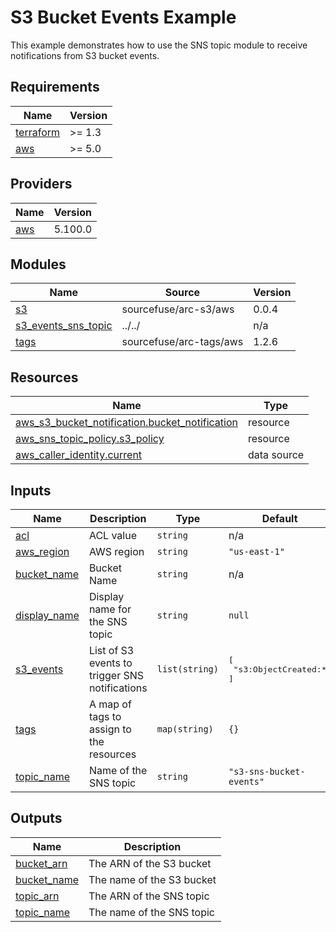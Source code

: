# S3 Bucket Events Example

This example demonstrates how to use the SNS topic module to receive notifications from S3 bucket events.

<!-- BEGIN_TF_DOCS -->
## Requirements

| Name | Version |
|------|---------|
| <a name="requirement_terraform"></a> [terraform](#requirement\_terraform) | >= 1.3 |
| <a name="requirement_aws"></a> [aws](#requirement\_aws) | >= 5.0 |

## Providers

| Name | Version |
|------|---------|
| <a name="provider_aws"></a> [aws](#provider\_aws) | 5.100.0 |

## Modules

| Name | Source | Version |
|------|--------|---------|
| <a name="module_s3"></a> [s3](#module\_s3) | sourcefuse/arc-s3/aws | 0.0.4 |
| <a name="module_s3_events_sns_topic"></a> [s3\_events\_sns\_topic](#module\_s3\_events\_sns\_topic) | ../../ | n/a |
| <a name="module_tags"></a> [tags](#module\_tags) | sourcefuse/arc-tags/aws | 1.2.6 |

## Resources

| Name | Type |
|------|------|
| [aws_s3_bucket_notification.bucket_notification](https://registry.terraform.io/providers/hashicorp/aws/latest/docs/resources/s3_bucket_notification) | resource |
| [aws_sns_topic_policy.s3_policy](https://registry.terraform.io/providers/hashicorp/aws/latest/docs/resources/sns_topic_policy) | resource |
| [aws_caller_identity.current](https://registry.terraform.io/providers/hashicorp/aws/latest/docs/data-sources/caller_identity) | data source |

## Inputs

| Name | Description | Type | Default | Required |
|------|-------------|------|---------|:--------:|
| <a name="input_acl"></a> [acl](#input\_acl) | ACL value | `string` | n/a | yes |
| <a name="input_aws_region"></a> [aws\_region](#input\_aws\_region) | AWS region | `string` | `"us-east-1"` | no |
| <a name="input_bucket_name"></a> [bucket\_name](#input\_bucket\_name) | Bucket Name | `string` | n/a | yes |
| <a name="input_display_name"></a> [display\_name](#input\_display\_name) | Display name for the SNS topic | `string` | `null` | no |
| <a name="input_s3_events"></a> [s3\_events](#input\_s3\_events) | List of S3 events to trigger SNS notifications | `list(string)` | <pre>[<br/>  "s3:ObjectCreated:*"<br/>]</pre> | no |
| <a name="input_tags"></a> [tags](#input\_tags) | A map of tags to assign to the resources | `map(string)` | `{}` | no |
| <a name="input_topic_name"></a> [topic\_name](#input\_topic\_name) | Name of the SNS topic | `string` | `"s3-sns-bucket-events"` | no |

## Outputs

| Name | Description |
|------|-------------|
| <a name="output_bucket_arn"></a> [bucket\_arn](#output\_bucket\_arn) | The ARN of the S3 bucket |
| <a name="output_bucket_name"></a> [bucket\_name](#output\_bucket\_name) | The name of the S3 bucket |
| <a name="output_topic_arn"></a> [topic\_arn](#output\_topic\_arn) | The ARN of the SNS topic |
| <a name="output_topic_name"></a> [topic\_name](#output\_topic\_name) | The name of the SNS topic |
<!-- END_TF_DOCS -->
